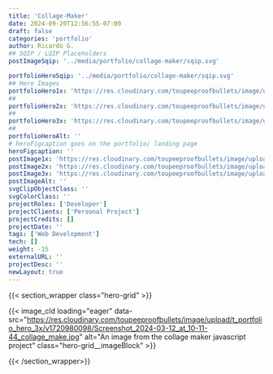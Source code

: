 ```yaml
---
title: 'Collage-Maker'
date: 2024-09-20T12:56:55-07:00
draft: false
categories: 'portfolio'
author: Ricardo G.
## SQIP / LQIP Placeholders
postImageSqip: '../media/portfolio/collage-maker/sqip.svg'

portfolioHeroSqip: '../media/portfolio/collage-maker/sqip.svg'
## Hero Images
portfolioHero1x: 'https://res.cloudinary.com/toupeeproofbullets/image/upload/t_portfolio_hero_16_9/v1720980098/Screenshot_2024-03-12_at_10-11-44_collage_make.png'
##
portfolioHero2x: 'https://res.cloudinary.com/toupeeproofbullets/image/upload/t_portfolio_hero_2x/v1720980098/Screenshot_2024-03-12_at_10-11-44_collage_make.jpg'
##
portfolioHero3x: 'https://res.cloudinary.com/toupeeproofbullets/image/upload/t_portfolio_hero_3x/v1720980098/Screenshot_2024-03-12_at_10-11-44_collage_make.jpg'
##
portfolioHeroAlt: ''
# heroFigcaption goes on the portfolio/ landing page
heroFigcaption: ''
postImage1x: 'https://res.cloudinary.com/toupeeproofbullets/image/upload/c_scale,q_auto,f_auto,w_auto/v1234567890/collage-maker/file-name.jpg'
postImage2x: 'https://res.cloudinary.com/toupeeproofbullets/image/upload/c_scale,q_auto,f_auto,w_auto/v1234567890/collage-maker/file-name.jpg'
postImage3x: 'https://res.cloudinary.com/toupeeproofbullets/image/upload/c_scale,q_auto,f_auto,w_auto/v1234567890/collage-maker/file-name.jpg'
postImageAlt: ''
svgClipObjectClass: ''
svgColorClass: ''
projectRoles: ['Developer']
projectClients: ['Personal Project']
projectCredits: []
projectDate: ''
tags: ['Web Development']
tech: []
weight: -15
externalURL: ''
projectDesc: ''
newLayout: true
---
```


{{< section_wrapper class="hero-grid" >}}

{{< image_cld
    loading="eager"
    data-src="https://res.cloudinary.com/toupeeproofbullets/image/upload/t_portfolio_hero_3x/v1720980098/Screenshot_2024-03-12_at_10-11-44_collage_make.jpg"
    alt="An image from the collage maker javascript project"
    class="hero-grid__imageBlock"
    >}}
  
{{< /section_wrapper>}}